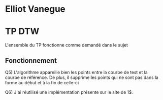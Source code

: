Elliot Vanegue
==============

# TP DTW

L'ensemble du TP fonctionne comme demandé dans le sujet

## Fonctionnement

Q5) L'algorithme appareille bien les points entre la courbe de
test et la courbe de référence. De plus, il supprime les points
qui ne sont pas dans la forme au début et à la fin de celle-ci

Q6) J'ai réutilisé une implémentation présente sur le site de 1$.

